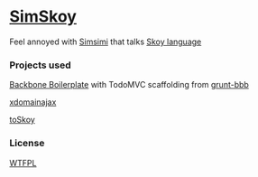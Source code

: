 [SimSkoy](http://narze.github.com/simskoy)
=======

Feel annoyed with [Simsimi](http://simsimi.com) that talks [Skoy language](http://github.com/narze/toskoy)

### Projects used

[Backbone Boilerplate](https://github.com/tbranyen/backbone-boilerplate) with TodoMVC scaffolding from [grunt-bbb](https://github.com/backbone-boilerplate/grunt-bbb)

[xdomainajax](https://github.com/padolsey/jQuery-Plugins/tree/master/cross-domain-ajax/)

[toSkoy](https://github.com/narze/toskoy)

### License

[WTFPL](http://sam.zoy.org/wtfpl/)